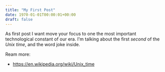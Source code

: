 ```yaml
---
title: "My First Post"
date: 1970-01-01T00:00:01+00:00
draft: false
---
```


As first post I want move your focus to one the most important technological constant of our era. 
I'm talking about the first _second_ of the _Unix time_, and the word joke inside.

Ream more:
- <https://en.wikipedia.org/wiki/Unix_time>
